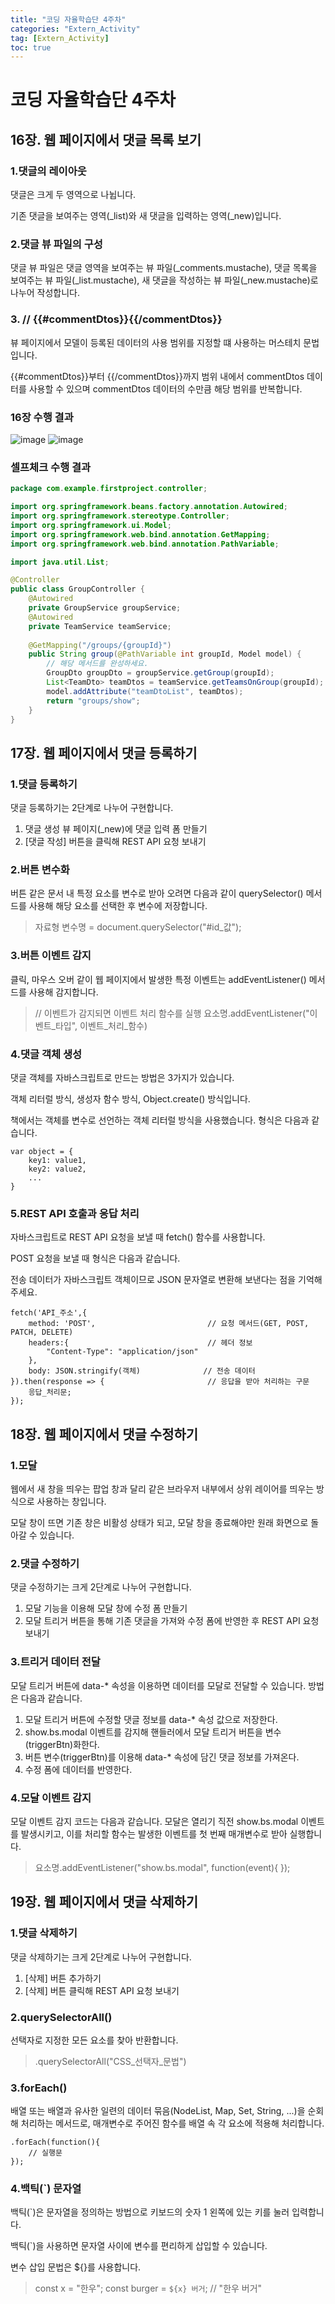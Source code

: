 ```yaml
---
title: "코딩 자율학습단 4주차"
categories: "Extern_Activity"
tag: [Extern_Activity]
toc: true
---
```


# 코딩 자율학습단 4주차

## 16장. 웹 페이지에서 댓글 목록 보기

### 1.댓글의 레이아웃

댓글은 크게 두 영역으로 나뉩니다.

기존 댓글을 보여주는 영역(_list)와 새 댓글을 입력하는 영역(_new)입니다.

### 2.댓글 뷰 파일의 구성

댓글 뷰 파일은 댓글 영역을 보여주는 뷰 파일(_comments.mustache), 댓글 목록을 보여주는 뷰 파일(_list.mustache), 새 댓글을 작성하는 뷰 파일(_new.mustache)로 나누어 작성합니다.

### 3. // {{#commentDtos}}{{/commentDtos}}

뷰 페이지에서 모델이 등록된 데이터의 사용 범위를 지정할 떄 사용하는 머스테치 문법입니다.

{{#commentDtos}}부터 {{/commentDtos}}까지 범위 내에서 commentDtos 데이터를 사용할 수 있으며 commentDtos 데이터의 수만큼 해당 범위를 반복합니다.

### 16장 수행 결과

![image](https://imgur.com/79v2eN2.png)
![image](https://imgur.com/In6SMN8.png)

### 셀프체크 수행 결과

```java
package com.example.firstproject.controller;

import org.springframework.beans.factory.annotation.Autowired;
import org.springframework.stereotype.Controller;
import org.springframework.ui.Model;
import org.springframework.web.bind.annotation.GetMapping;
import org.springframework.web.bind.annotation.PathVariable;

import java.util.List;

@Controller
public class GroupController {
    @Autowired
    private GroupService groupService;
    @Autowired
    private TeamService teamService;
    
    @GetMapping("/groups/{groupId}")
    public String group(@PathVariable int groupId, Model model) {
        // 해당 메서드를 완성하세요.
        GroupDto groupDto = groupService.getGroup(groupId);
        List<TeamDto> teamDtos = teamService.getTeamsOnGroup(groupId);
        model.addAttribute("teamDtoList", teamDtos);
        return "groups/show";
    }
}
```

## 17장. 웹 페이지에서 댓글 등록하기

### 1.댓글 등록하기

댓글 등록하기는 2단계로 나누어 구현합니다.

1. 댓글 생성 뷰 페이지(_new)에 댓글 입력 폼 만들기
2. [댓글 작성] 버튼을 클릭해 REST API 요청 보내기

### 2.버튼 변수화

버튼 같은 문서 내 특정 요소를 변수로 받아 오려면 다음과 같이 querySelector() 메서드를 사용해 해당 요소를 선택한 후 변수에 저장합니다.

> 자료형 변수명 = document.querySelector("#id_값");

### 3.버튼 이벤트 감지

클릭, 마우스 오버 같이 웹 페이지에서 발생한 특정 이벤트는 addEventListener() 메서드를 사용해 감지합니다.

> // 이벤트가 감지되면 이벤트 처리 함수를 실행
> 요소명.addEventListener("이벤트_타입", 이벤트_처리_함수)

### 4.댓글 객체 생성

댓글 객체를 자바스크립트로 만드는 방법은 3가지가 있습니다.

객체 리터럴 방식, 생성자 함수 방식, Object.create() 방식입니다.

책에서는 객체를 변수로 선언하는 객체 리터럴 방식을 사용했습니다. 형식은 다음과 같습니다.

```
var object = {
    key1: value1,
    key2: value2,
    ...
}

```

### 5.REST API 호출과 응답 처리

자바스크립트로 REST API 요청을 보낼 때 fetch() 함수를 사용합니다.

POST 요청을 보낼 때 형식은 다음과 같습니다.

전송 데이터가 자바스크립트 객체이므로 JSON 문자열로 변환해 보낸다는 점을 기억해 주세요.

```
fetch('API_주소',{
    method: 'POST',                         // 요청 메서드(GET, POST, PATCH, DELETE)
    headers:{                               // 헤더 정보
        "Content-Type": "application/json"
    },
    body: JSON.stringify(객체)              // 전송 데이터
}).then(response => {                       // 응답을 받아 처리하는 구문
    응답_처리문;
});
```

## 18장. 웹 페이지에서 댓글 수정하기

### 1.모달

웹에서 새 창을 띄우는 팝업 창과 달리 같은 브라우저 내부에서 상위 레이어를 띄우는 방식으로 사용하는 창입니다.

모달 창이 뜨면 기존 창은 비활성 상태가 되고, 모달 창을 종료해야만 원래 화면으로 돌아갈 수 있습니다.

### 2.댓글 수정하기

댓글 수정하기는 크게 2단계로 나누어 구현합니다.

1. 모달 기능을 이용해 모달 창에 수정 폼 만들기
2. 모달 트리거 버튼을 통해 기존 댓글을 가져와 수정 폼에 반영한 후 REST API 요청 보내기

### 3.트리거 데이터 전달

모달 트리거 버튼에 data-* 속성을 이용하면 데이터를 모달로 전달할 수 있습니다. 방법은 다음과 같습니다.

1. 모달 트리거 버튼에 수정할 댓글 정보를 data-* 속성 값으로 저장한다.
2. show.bs.modal 이벤트를 감지해 핸들러에서 모달 트리거 버튼을 변수(triggerBtn)화한다.
3. 버튼 변수(triggerBtn)를 이용해 data-* 속성에 담긴 댓글 정보를 가져온다.
4. 수정 폼에 데이터를 반영한다.

### 4.모달 이벤트 감지

모달 이벤트 감지 코드는 다음과 같습니다. 모달은 열리기 직전 show.bs.modal 이벤트를 발생시키고, 이를 처리할 함수는 발생한 이벤트를 첫 번째 매개변수로 받아 실행합니다.

> 요소명.addEventListener("show.bs.modal", function(event){
> });

## 19장. 웹 페이지에서 댓글 삭제하기

### 1.댓글 삭제하기

댓글 삭제하기는 크게 2단계로 나누어 구현합니다.

1. [삭제] 버튼 추가하기
2. [삭제] 버튼 클릭해 REST API 요청 보내기

### 2.querySelectorAll()

선택자로 지정한 모든 요소를 찾아 반환합니다.

> .querySelectorAll("CSS_선택자_문법")

### 3.forEach()

배열 또는 배열과 유사한 일련의 데이터 묶음(NodeList, Map, Set, String, ...)을 순회해 처리하는 메서드로, 매개변수로 주어진 함수를 배열 속 각 요소에 적용해 처리합니다.

```
.forEach(function(){
    // 실행문
});
```

### 4.백틱(`) 문자열

백틱(`)은 문자열을 정의하는 방법으로 키보드의 숫자 1 왼쪽에 있는 키를 눌러 입력합니다.

백틱(`)을 사용하면 문자열 사이에 변수를 편리하게 삽입할 수 있습니다.

변수 삽입 문법은 ${}를 사용합니다.

> const x = "한우";
> const burger = `${x} 버거`; // "한우 버거"